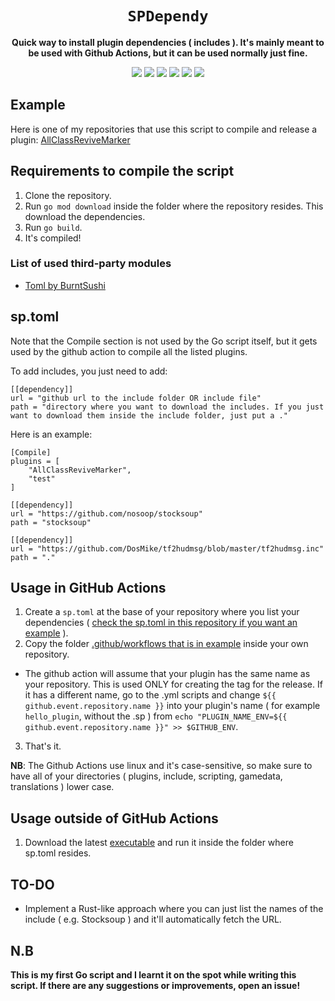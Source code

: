 <div align="center">
  <h1><code>SPDependy</code></h1>
  <p>
    <strong>Quick way to install plugin dependencies ( includes ). It's mainly meant to be used with Github Actions, but it can be used normally just fine.</strong>
  </p>
  <p style="margin-bottom: 0.5ex;">
    <img
        src="https://img.shields.io/github/downloads/Zabaniya001/SPDependy/total"
    />
    <img
        src="https://img.shields.io/github/last-commit/Zabaniya001/SPDependy"
    />
    <img
        src="https://img.shields.io/github/issues/Zabaniya001/SPDependy"
    />
    <img
        src="https://img.shields.io/github/issues-closed/Zabaniya001/SPDependy"
    />
    <img
        src="https://img.shields.io/github/repo-size/Zabaniya001/SPDependy"
    />
    <img
        src="https://img.shields.io/github/workflow/status/Zabaniya001/SPDependy/Compile%20and%20release"
    />
  </p>
</div>

## Example ##
Here is one of my repositories that use this script to compile and release a plugin: [AllClassReviveMarker](https://github.com/Zabaniya001/AllClassReviveMarker)


## Requirements to compile the script  ##
1. Clone the repository.
2. Run `go mod download` inside the folder where the repository resides. This download the dependencies.
3. Run `go build`.
4. It's compiled!

### List of used third-party modules ###

- [Toml by BurntSushi](https://github.com/BurntSushi/toml)

## sp.toml ##
Note that the Compile section is not used by the Go script itself, but it gets used by the github action to compile all the listed plugins.

To add includes, you just need to add:
```
[[dependency]]
url = "github url to the include folder OR include file"
path = "directory where you want to download the includes. If you just want to download them inside the include folder, just put a ."
```

Here is an example:
```
[Compile]
plugins = [
    "AllClassReviveMarker",
    "test"
]

[[dependency]]
url = "https://github.com/nosoop/stocksoup"
path = "stocksoup"

[[dependency]]
url = "https://github.com/DosMike/tf2hudmsg/blob/master/tf2hudmsg.inc"
path = "."
```

## Usage in GitHub Actions ##
1. Create a `sp.toml` at the base of your repository where you list your dependencies ( [check the sp.toml in this repository if you want an example](sp.toml) ).
2. Copy the folder [.github/workflows that is in example](example) inside your own repository.
  - The github action will assume that your plugin has the same name as your repository. This is used ONLY for creating the tag for the release. If it has a different name, go to the .yml scripts and change `${{ github.event.repository.name }}` into your plugin's name ( for example `hello_plugin`, without the .sp ) from `echo "PLUGIN_NAME_ENV=${{ github.event.repository.name }}" >> $GITHUB_ENV`.
3. That's it.

**NB**: The Github Actions use linux and it's case-sensitive, so make sure to have all of your directories ( plugins, include, scripting, gamedata, translations ) lower case.

## Usage outside of GitHub Actions ##
1. Download the latest [executable](releases/latest/) and run it inside the folder where sp.toml resides.

## TO-DO ##
- Implement a Rust-like approach where you can just list the names of the include ( e.g. Stocksoup ) and it'll automatically fetch the URL.

## N.B ##
**This is my first Go script and I learnt it on the spot while writing this script. If there are any suggestions or improvements, open an issue!**